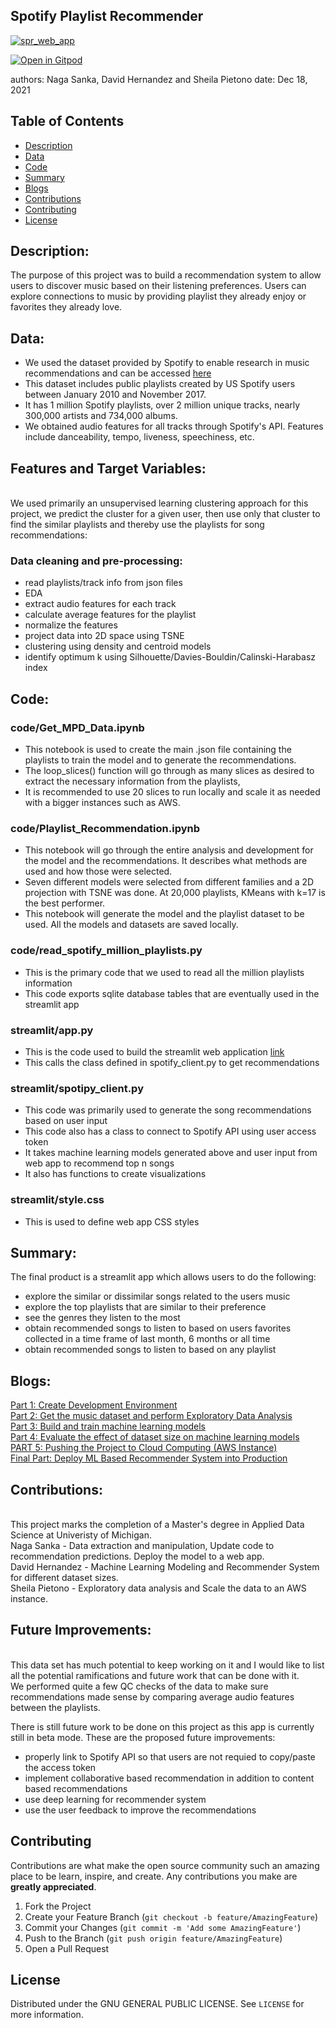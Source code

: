 ## Spotify Playlist Recommender

[![spr_web_app](https://github.com/nsanka/RecSys/blob/ec8f014f98016710bc50062b7638d2fe4498f4a2/images/spr_web_app.png)](https://share.streamlit.io/nsanka/recsys/main/streamlit/app.py)

[![Open in Gitpod](https://gitpod.io/button/open-in-gitpod.svg)](https://gitpod.io/#https://github.com/nsanka/RecSys)

authors: Naga Sanka, David Hernandez and Sheila Pietono
date: Dec 18, 2021

<!-- TABLE OF CONTENTS -->
## Table of Contents
* [Description](#description)
* [Data](#data)
* [Code](#code)
* [Summary](#summary)
* [Blogs](#blogs)
* [Contributions](#contributions)
* [Contributing](#contributing)
* [License](#license)

## **Description:**

The purpose of this project was to build a recommendation system to allow users to discover music based on their listening preferences. 
Users can explore connections to music by providing playlist they already enjoy or favorites they already love.
<br>

## **Data:**
* We used the dataset provided by Spotify to enable research in music recommendations and can be accessed [here](https://www.aicrowd.com/challenges/spotify-million-playlist-dataset-challenge/dataset_files)
* This dataset includes public playlists created by US Spotify users between January 2010 and November 2017.
* It has 1 million Spotify playlists, over 2 million unique tracks, nearly 300,000 artists and 734,000 albums.
* We obtained audio features for all tracks through Spotify's API. Features include danceability, tempo, liveness, speechiness, etc.


## **Features and Target Variables:**<br>
<br>
We used primarily an unsupervised learning clustering approach for this project, we predict the cluster for a given user, then use only that cluster to find the similar playlists and thereby use the playlists for song recommendations:<br>

### **Data cleaning and pre-processing:**
* read playlists/track info from json files
* EDA
* extract audio features for each track
* calculate average features for the playlist
* normalize the features
* project data into 2D space using TSNE
* clustering using density and centroid models
* identify optimum k using Silhouette/Davies-Bouldin/Calinski-Harabasz index

<!-- CODE -->
## **Code:**<br>
### **code/Get_MPD_Data.ipynb**<br>
* This notebook is used to create the main .json file containing the playlists to train the model and to generate the recommendations. <br>
* The loop_slices() function will go through as many slices as desired to extract the necessary information from the playlists, <br>
* It is recommended to use 20 slices to run locally and scale it as needed with a bigger instances such as AWS.<br>

### **code/Playlist_Recommendation.ipynb**<br>
* This notebook will go through the entire analysis and development for the model and the recommendations. It describes what methods are used and how those were selected.<br>
* Seven different models were selected from different families and a 2D projection with TSNE was done. At 20,000 playlists, KMeans with k=17 is the best performer.<br>
* This notebook will generate the model and the playlist dataset to be used. All the models and datasets are saved locally.<br>

### **code/read_spotify_million_playlists.py**<br>
* This is the primary code that we used to read all the million playlists information<br>
* This code exports sqlite database tables that are eventually used in the streamlit app<br>

### **streamlit/app.py**<br>
* This is the code used to build the streamlit web application [link](https://share.streamlit.io/nsanka/recsys/main/streamlit/app.py)<br>
* This calls the class defined in spotify_client.py to get recommendations<br>

### **streamlit/spotipy_client.py**<br>
* This code was primarily used to generate the song recommendations based on user input<br>
* This code also has a class to connect to Spotify API using user access token<br>
* It takes machine learning models generated	above and user input from web app to recommend top n songs<br>
* It also has functions to create visualizations<br>

### **streamlit/style.css**<br>
* This is used to define web app CSS styles<br>

<!-- SUMMARY -->
## **Summary:**
The final product is a streamlit app which allows users to do the following:
* explore the similar or dissimilar songs related to the users music
* explore the top playlists that are similar to their preference
* see the genres they listen to the most
* obtain recommended songs to listen to based on users favorites collected in a time frame of last month, 6 months or all time
* obtain recommended songs to listen to based on any playlist

<!-- BLOGS -->
## **Blogs:**
[Part 1: Create Development Environment](https://nsanka.medium.com/music-recommender-system-part-1-86936d673c31?sk=4278ddfebc850599db2fca4a5f2a2104)<br>
[Part 2: Get the music dataset and perform Exploratory Data Analysis](https://nsanka.medium.com/music-recommender-system-part-2-ff4c3f54cba3?sk=2ad792ce8d7cf1433a8a50cebf2915e3)<br>
[Part 3: Build and train machine learning models](https://medium.com/@david.de.hernandez/modeling-data-for-a-spotify-recommender-system-3056997a0fc5?sk=7ce613a3d5cbd4a69e73804983d49f91)<br>
[Part 4: Evaluate the effect of dataset size on machine learning models](https://medium.com/@david.de.hernandez/scaling-data-on-an-aws-instance-for-an-spotify-recommender-system-fa71476e0d7c?sk=470e010f9d03865462400e65e07ab8ad)<br>
[PART 5: Pushing the Project to Cloud Computing (AWS Instance)](https://medium.com/@sheila_vp/part-4-pushing-the-project-to-cloud-computing-aws-instance-ce3b28ce8b6e)<br>
[Final Part: Deploy ML Based Recommender System into Production](https://medium.com/@nsanka/music-recommender-system-part-5-4278bf89411c)<br>

<!-- CONTRIBUTIONS -->
## **Contributions:**<br>
<br>
This project marks the completion of a Master's degree in Applied Data Science at Univeristy of Michigan.<br>
Naga Sanka - Data extraction and manipulation, Update code to recommendation predictions. Deploy the model to a web app.<br>
David Hernandez - Machine Learning Modeling and Recommender System for different dataset sizes.<br>
Sheila Pietono - Exploratory data analysis and Scale the data to an AWS instance.<br>

<!-- FUTURE IMPROVEMENTS -->
## **Future Improvements:**<br>
<br>
This data set has much potential to keep working on it and I would like to list all the potential ramifications and future work that can be done with it.<br>
We performed quite a few QC checks of the data to make sure recommendations made sense by comparing average audio features between the playlists.<br>

There is still future work to be done on this project as this app is currently still in beta mode. These are the proposed future improvements:<br>
* properly link to Spotify API so that users are not requied to copy/paste the access token
* implement collaborative based recommendation in addition to content based recommendations
* use deep learning for recommender system
* use the user feedback to improve the recommendations

<!-- CONTRIBUTING -->
## Contributing

Contributions are what make the open source community such an amazing place to be learn, inspire, and create. Any contributions you make are **greatly appreciated**.

1. Fork the Project
2. Create your Feature Branch (`git checkout -b feature/AmazingFeature`)
3. Commit your Changes (`git commit -m 'Add some AmazingFeature'`)
4. Push to the Branch (`git push origin feature/AmazingFeature`)
5. Open a Pull Request

<!-- LICENSE -->
## License

Distributed under the GNU GENERAL PUBLIC LICENSE. See `LICENSE` for more information.
